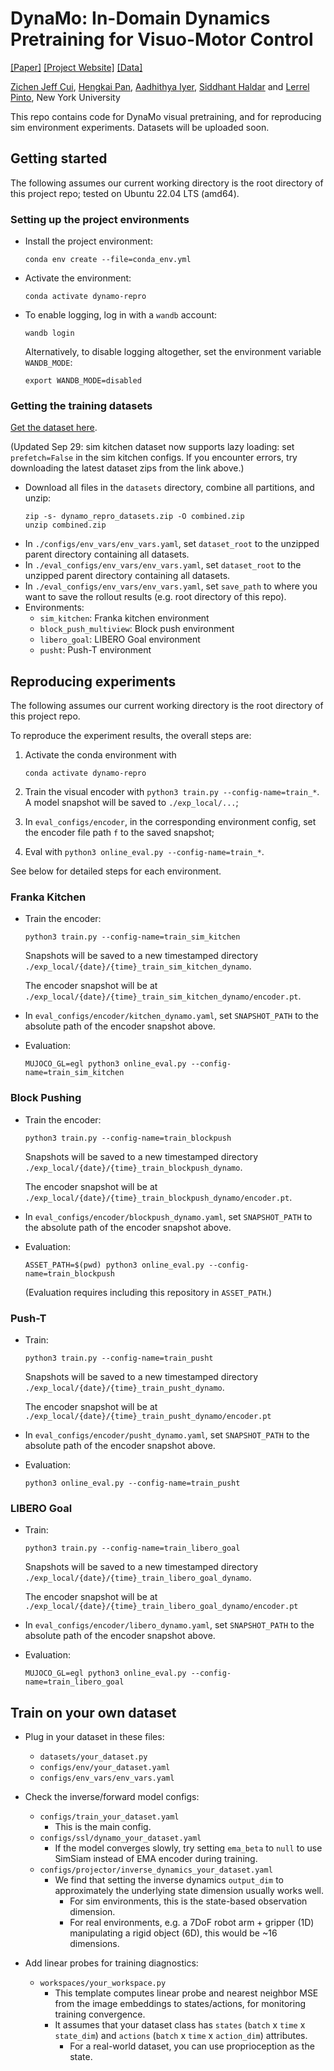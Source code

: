 # **DynaMo**: In-Domain Dynamics Pretraining for Visuo-Motor Control
[[Paper]](https://arxiv.org/abs/2409.12192) [[Project Website]](https://dynamo-ssl.github.io/) [[Data]](https://osf.io/kxehw/)

[Zichen Jeff Cui](https://jeffcui.com/), [Hengkai Pan](https://www.ri.cmu.edu/ri-people/hengkai-pan/), [Aadhithya Iyer](https://aadhithya14.github.io/), [Siddhant Haldar](https://siddhanthaldar.github.io/) and [Lerrel Pinto](https://www.lerrelpinto.com/), New York University

This repo contains code for DynaMo visual pretraining, and for reproducing sim environment experiments. Datasets will be uploaded soon.


## Getting started
The following assumes our current working directory is the root directory of this project repo; tested on Ubuntu 22.04 LTS (amd64).
### Setting up the project environments
- Install the project environment:
  ```
  conda env create --file=conda_env.yml
  ```
- Activate the environment:
  ```
  conda activate dynamo-repro
  ```
- To enable logging, log in with a `wandb` account:
  ```
  wandb login
  ```
  Alternatively, to disable logging altogether, set the environment variable `WANDB_MODE`:
  ```
  export WANDB_MODE=disabled
  ```

### Getting the training datasets
[Get the dataset here](https://osf.io/kxehw/).

(Updated Sep 29: sim kitchen dataset now supports lazy loading: set `prefetch=False` in the sim kitchen configs. If you encounter errors, try downloading the latest dataset zips from the link above.)
- Download all files in the `datasets` directory, combine all partitions, and unzip:
  ```
  zip -s- dynamo_repro_datasets.zip -O combined.zip
  unzip combined.zip
  ```
- In `./configs/env_vars/env_vars.yaml`, set `dataset_root` to the unzipped parent directory containing all datasets.
- In `./eval_configs/env_vars/env_vars.yaml`, set `dataset_root` to the unzipped parent directory containing all datasets.
- In `./eval_configs/env_vars/env_vars.yaml`, set `save_path` to where you want to save the rollout results (e.g. root directory of this repo).
- Environments:
  - `sim_kitchen`: Franka kitchen environment
  - `block_push_multiview`: Block push environment
  - `libero_goal`: LIBERO Goal environment
  - `pusht`: Push-T environment

## Reproducing experiments
The following assumes our current working directory is the root directory of this project repo.

To reproduce the experiment results, the overall steps are:
1. Activate the conda environment with
   ```
   conda activate dynamo-repro
   ```

2. Train the visual encoder with `python3 train.py --config-name=train_*`. A model snapshot will be saved to `./exp_local/...`;
3. In `eval_configs/encoder`, in the corresponding environment config, set the encoder file path `f` to the saved snapshot;
4. Eval with `python3 online_eval.py --config-name=train_*`.

See below for detailed steps for each environment.


### Franka Kitchen
- Train the encoder:
  ```
  python3 train.py --config-name=train_sim_kitchen
  ```
  Snapshots will be saved to a new timestamped directory `./exp_local/{date}/{time}_train_sim_kitchen_dynamo`.

  The encoder snapshot will be at `./exp_local/{date}/{time}_train_sim_kitchen_dynamo/encoder.pt`.
- In `eval_configs/encoder/kitchen_dynamo.yaml`, set `SNAPSHOT_PATH` to the absolute path of the encoder snapshot above.
- Evaluation:
  ```
  MUJOCO_GL=egl python3 online_eval.py --config-name=train_sim_kitchen
  ```

### Block Pushing
- Train the encoder:
  ```
  python3 train.py --config-name=train_blockpush
  ```
  Snapshots will be saved to a new timestamped directory `./exp_local/{date}/{time}_train_blockpush_dynamo`.

  The encoder snapshot will be at `./exp_local/{date}/{time}_train_blockpush_dynamo/encoder.pt`.
- In `eval_configs/encoder/blockpush_dynamo.yaml`, set `SNAPSHOT_PATH` to the absolute path of the encoder snapshot above.
- Evaluation:
  ```
  ASSET_PATH=$(pwd) python3 online_eval.py --config-name=train_blockpush
  ```
  (Evaluation requires including this repository in `ASSET_PATH`.)

### Push-T
- Train:
  ```
  python3 train.py --config-name=train_pusht
  ```
  Snapshots will be saved to a new timestamped directory `./exp_local/{date}/{time}_train_pusht_dynamo`.
  
  The encoder snapshot will be at `./exp_local/{date}/{time}_train_pusht_dynamo/encoder.pt`
- In `eval_configs/encoder/pusht_dynamo.yaml`, set `SNAPSHOT_PATH` to the absolute path of the encoder snapshot above.
- Evaluation:
  ```
  python3 online_eval.py --config-name=train_pusht
  ```

### LIBERO Goal
- Train:
  ```
  python3 train.py --config-name=train_libero_goal
  ```
  Snapshots will be saved to a new timestamped directory `./exp_local/{date}/{time}_train_libero_goal_dynamo`.

  The encoder snapshot will be at `./exp_local/{date}/{time}_train_libero_goal_dynamo/encoder.pt`
- In `eval_configs/encoder/libero_dynamo.yaml`, set `SNAPSHOT_PATH` to the absolute path of the encoder snapshot above.
- Evaluation:
  ```
  MUJOCO_GL=egl python3 online_eval.py --config-name=train_libero_goal
  ```

## Train on your own dataset
- Plug in your dataset in these files:
  - `datasets/your_dataset.py`
  - `configs/env/your_dataset.yaml`
  - `configs/env_vars/env_vars.yaml`

- Check the inverse/forward model configs:
  - `configs/train_your_dataset.yaml`
    - This is the main config.
  - `configs/ssl/dynamo_your_dataset.yaml`
    - If the model converges slowly, try setting `ema_beta` to `null` to use SimSiam instead of EMA encoder during training.
  - `configs/projector/inverse_dynamics_your_dataset.yaml`
    - We find that setting the inverse dynamics `output_dim` to approximately the underlying state dimension usually works well.
      - For sim environments, this is the state-based observation dimension.
      - For real environments, e.g. a 7DoF robot arm + gripper (1D) manipulating a rigid object (6D), this would be ~16 dimensions.

- Add linear probes for training diagnostics:
  - `workspaces/your_workspace.py`
    - This template computes linear probe and nearest neighbor MSE from the image embeddings to states/actions, for monitoring training convergence.
    - It assumes that your dataset class has `states` (`batch` x `time` x `state_dim`) and `actions` (`batch` x `time` x `action_dim`) attributes.
      - For a real-world dataset, you can use proprioception as the state.
